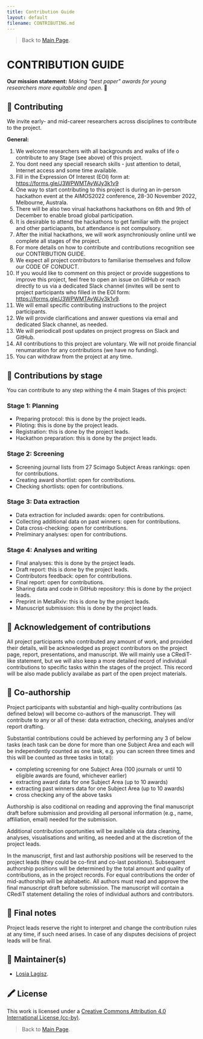 ```yaml
---
title: Contribution Guide
layout: default
filename: CONTRIBUTING.md
--- 
```


> Back to [Main Page](/README.md).    


# CONTRIBUTION GUIDE    


**Our mission statement:** *Making "best paper" awards for young researchers more equitable and open.* 🌟  


## 💛  Contributing 
We invite early- and mid-career researchers across disciplines to contribute to the project.     

**General:**
 1. We welcome researchers with all backgrounds and walks of life o contribute to any Stage (see above) of this project.   
 2. You dont need any speciall research skills - just attention to detail, Internet access and some time available.
 3. Fill in the Expression Of Interest (EOI) form at: https://forms.gle/J3WPWMTAyWJy3k1v9
 4. One way to start contributing to this project is during an in-person hackathon event at the AIMOS2022 conference, 28-30 November 2022, Melbourne, Australa.
 5. There will be also two virual hackathons hackathons on 6th and 9th of December to enable broad global participation.
 6. It is desirable to attend the hackathons to get familiar with the project and other particiapants, but attendance is not compulsory.
 7. After the initial hackathons, we will work asynchroniously online until we complete all stages of the project.
 8. For more details on how to contribute and contributions recognition see our CONTRIBUTION GUIDE.
 9. We expect all project contributors to familiarise themselves and follow our CODE OF CONDUCT.
 10. If you would like to comment on this project or provide suggestions to improve this project, feel free to open an issue on GitHub or reach directly to us via a dedicated Slack channel (invites will be sent to project participants who filled in the EOI form: https://forms.gle/J3WPWMTAyWJy3k1v9.   
 11. We will email specific contributing instructions to the project participants.  
 12. We will provide clarifications and answer questions via email and dedicated Slack channel, as needed.  
 13. We will periodicall post updates on project progress on Slack and GitHub. 
 14. All contributions to this project are voluntary. We will not proide financial renumaration for any contributions (we have no funding).
 15. You can withdraw from the project at any time.        

## 🧱  Contributions by stage   
You can contribute to any step withing the 4 main Stages of this project:  

### Stage 1: Planning   
- Preparing protocol: this is done by the project leads.   
- Piloting: this is done by the project leads.   
- Registration: this is done by the project leads.    
- Hackathon preparation: this is done by the project leads.       

### Stage 2: Screening   
- Screening journal lists from 27 Scimago Subject Areas rankings: open for contributions.     
- Creating award shortlist: open for contributions.       
- Checking shortlists: open for contributions.      

### Stage 3: Data extraction  
- Data extraction for included awards: open for contributions.          
- Collecting additional data on past winners: open for contributions.    
- Data cross-checking: open for contributions.       
- Preliminary analyses: open for contributions.        

### Stage 4: Analyses and writing   
- Final analyses: this is done by the project leads.    
- Draft report: this is done by the project leads.   
- Contributors feedback: open for contributions.    
- Final report: open for contributions.   
- Sharing data and code in GitHub repository: this is done by the project leads.   
- Preprint in MetaRxiv: this is done by the project leads.    
- Manuscript submission: this is done by the project leads.      

## 💝  Acknowledgement of contributions   
All project participants who contributed any amount of work, and provided their details, will be acknowledged as project contributors on the project page, report, presentations, and manuscript. We will mainly use a CRediT-like statement, but we will also keep a more detailed record of individual contributions to specific tasks within the stages of the project. This record will be also made publicly availabe as part of the open project materials.    

## 📄 Co-authorship  
Project participants with substantial and high-quality contributions (as defined below) will become co-authors of the manuscript. They will contribute to any or all of these: data extraction, checking, analyses and/or report drafting.   

Substantial contributions could be achieved by performing any 3 of below tasks (each task can be done for more than one Subject Area and each will be independently counted as one task, e.g. you can screen three times and this will be counted as three tasks in total):  
- completing screening for one Subject Area (100 journals or until 10 eligible awards are found, whichever earlier)   
- extracting award data for one Subject Area (up to 10 awards)   
- extracting past winners data for one Subject Area (up to 10 awards)  
- cross checking any of the above tasks   

Authorship is also coditional on reading and approving the final manuscript draft before submission and providing all personal information (e.g., name, affiliation, email) needed for the submission.     

Additional contribution oportunities will be available via data cleaning, analyses, visualisations and writing, as needed and at the discretion of the project leads.   

In the manuscript, first and last authorship positions will be reserved to the project leads (they could be co-first and co-last positions). Subsequent authorship positions will be determined by the total amount and quality of contributions, as in the project records. For equal contributions the order of mid-authorship will be alphabetic. All authors must read and approve the final manuscript draft before submission. The manuscript will contain a CRediT statement detailing the roles of individual authors and contributors.   


## 📍 Final notes   
Project leads reserve the right to interpret and change the contribution rules at any time, if such need arises. In case of any disputes decisions of project leads will be final.    

## 🔧  Maintainer(s)
* [Losia Lagisz](https://github.com/mlagisz).   

## 🖍️  License 
This work is licensed under a [Creative Commons Attribution 4.0 International License (cc-by)](/LICENSE.md).   


> Back to [Main Page](/README.md).  
